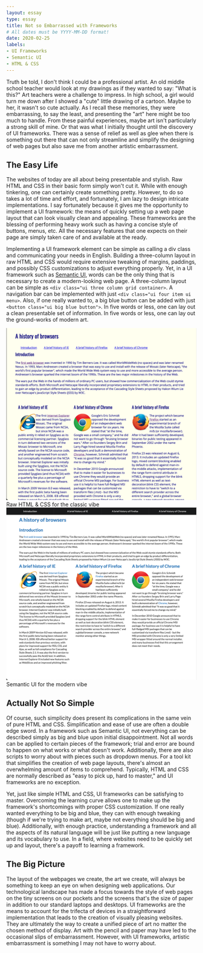 ```yaml
---
layout: essay
type: essay
title: Not so Embarrassed with Frameworks
# All dates must be YYYY-MM-DD format!
date: 2020-02-25
labels:
- UI Frameworks
- Semantic UI
- HTML & CSS
---
```


Truth be told, I don't think I could be a professional artist.  An old middle school teacher would look at my drawings as if they wanted to say: "What is this?"  Art teachers were a challenge to impress.  In high school, a girl would turn me down after I showed a "cute" little drawing of a cartoon.  Maybe to her, it wasn't so cute actually.  As I recall these memories, they were embarrassing, to say the least, and presenting the "art" here might be too much to handle. From these painful experiences, maybe art isn't particularly a strong skill of mine.  Or that was what I initially thought until the discovery of UI frameworks.  There was a sense of relief as well as glee when there is something out there that can not only streamline and simplify the designing of web pages but also save me from another artistic embarrassment. 

## The Easy Life

The websites of today are all about being presentable and stylish.  Raw HTML and CSS in their basic form simply won't cut it.  While with enough tinkering, one can certainly create something pretty.  However, to do so takes a lot of time and effort, and fortunately, I am lazy to design intricate implementations. I say fortunately because it gives me the opportunity to implement a UI framework: the means of quickly setting up a web page layout that can look visually clean and appealing.  These frameworks are the blessing of performing heavy work such as having a concise style of buttons, menus, etc.  All the necessary features that one expects on their page are simply taken care of and available at the ready.

Implementing a UI framework element can be simple as calling a div class and communicating your needs in English.  Building a three-column layout in raw HTML and CSS would require extensive tweaking of margins, paddings, and possibly CSS customizations to adjust everything properly.  Yet, in a UI framework such as [Semantic UI](https://semantic-ui.com/), words can be the only thing that is necessary to create a modern-looking web page.  A three-column layout can be simple as ```<div class="ui three column grid container>```. A navigation bar can be implemented with just ```<div class="ui four item ui menu>```. Also, if one really wanted to, a big blue button can be added with just ```<button class="ui big blue button">```.  In five words or less, one can lay out a clean presentable set of information.  In five words or less, one can lay out the ground-works of modern art.

<div class="ui two column grid container">
  <div class="column">
    <div class="ui segment"><img class="ui floated image" alt="Raw" src="../images/E37_Raw.png">
    Raw HTML & CSS for the classic vibe</div>
  </div>
  <div class="column">
    <div class="ui segment"><img class="ui floated image" alt="Semantic" src="../images/E37_Semantic.png">
    Semantic UI for the modern vibe</div>
  </div>
</div>

## Actually Not So Simple

Of course, such simplicity does present its complications in the same vein of pure HTML and CSS.  Simplification and ease of use are often a double edge sword.  In a framework such as Semantic UI, not everything can be described simply as big and blue upon initial disappointment.  Not all words can be applied to certain pieces of the framework; trial and error are bound to happen on what works or what doesn't work.  Additionally, there are also scripts to worry about with pieces such as dropdown menus.  For a tool kit that simplifies the creation of web page layouts, there's almost an overwhelming amount of items to comprehend.  Typically, HTML and CSS are normally described as "easy to pick up, hard to master," and UI frameworks are no exception.

Yet, just like simple HTML and CSS, UI frameworks can be satisfying to master.  Overcoming the learning curve allows one to make up the framework's shortcomings with proper CSS customization.  If one really wanted everything to be big and blue, they can with enough tweaking (though if we're trying to make art, maybe not everything should be big and blue).  Additionally, with enough practice, understanding a framework and all the aspects of its natural language will be just like putting a new language and its vocabulary to use.  In a field, where websites need to be quickly set up and layout, there's a payoff to learning a framework.

## The Big Picture

The layout of the webpages we create, the art we create, will always be something to keep an eye on when designing web applications.  Our technological landscape has made a focus towards the style of web pages on the tiny screens on our pockets and the screens that's the size of paper in addition to our standard laptops and desktops.  UI frameworks are the means to account for the trifecta of devices in a straightforward implementation that leads to the creation of visually pleasing websites.  They are ultimately the way to create a unified piece of art no matter the chosen method of display.  Art with the pencil and paper may have led to the occasional slips of embarrassment.  However, with UI frameworks, artistic embarrassment is something I may not have to worry about.






